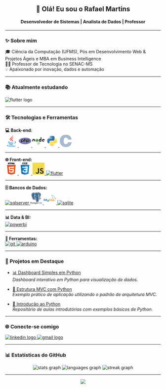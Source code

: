 <h2 align="center">👋 Olá! Eu sou o Rafael Martins</h2>
<h4 align="center">Desenvolvedor de Sistemas | Analista de Dados | Professor</h4>

---

### ✨ Sobre mim
🎓 Ciência da Computação (UFMS), Pós em Desenvolvimento Web & Projetos Ágeis e MBA em Business Intelligence  
👨‍🏫 Professor de Tecnologia no SENAC-MS  
💡 Apaixonado por inovação, dados e automação

---

### 📚 Atualmente estudando
<div align="left">
  <img src="https://cdn.jsdelivr.net/gh/devicons/devicon/icons/flutter/flutter-original.svg" height="40" width="52" alt="flutter logo"  />
</div>

---

### 🛠️ Tecnologias e Ferramentas

**💻 Back-end:**  
<a href="https://www.java.com/" target="_blank"> 
  <img src="https://raw.githubusercontent.com/devicons/devicon/master/icons/java/java-original.svg" alt="java" width="40" height="40"/> 
</a>
<a href="https://www.php.net/" target="_blank"> 
  <img src="https://raw.githubusercontent.com/devicons/devicon/master/icons/php/php-original.svg" alt="php" width="40" height="40"/> 
</a>
<a href="https://nodejs.org" target="_blank"> 
  <img src="https://raw.githubusercontent.com/devicons/devicon/master/icons/nodejs/nodejs-original-wordmark.svg" alt="nodejs" width="40" height="40"/> 
</a>
<a href="https://www.python.org" target="_blank"> 
  <img src="https://raw.githubusercontent.com/devicons/devicon/master/icons/python/python-original.svg" alt="python" width="40" height="40"/> 
</a>
<a href="https://www.cprogramming.com/" target="_blank"> 
  <img src="https://raw.githubusercontent.com/devicons/devicon/master/icons/c/c-original.svg" alt="c" width="40" height="40"/> 
</a>

---

**🌐 Front-end:**  
<a href="https://www.w3.org/html/" target="_blank"> 
  <img src="https://raw.githubusercontent.com/devicons/devicon/master/icons/html5/html5-original-wordmark.svg" alt="html5" width="40" height="40"/> 
</a> 
<a href="https://www.w3schools.com/css/" target="_blank"> 
  <img src="https://raw.githubusercontent.com/devicons/devicon/master/icons/css3/css3-original-wordmark.svg" alt="css3" width="40" height="40"/> 
</a>
<a href="https://developer.mozilla.org/en-US/docs/Web/JavaScript" target="_blank"> 
  <img src="https://raw.githubusercontent.com/devicons/devicon/master/icons/javascript/javascript-original.svg" alt="javascript" width="40" height="40"/> 
</a>
<a href="https://flutter.dev" target="_blank"> 
  <img src="https://cdn.jsdelivr.net/gh/devicons/devicon/icons/flutter/flutter-original.svg" alt="flutter" width="40" height="40"/> 
</a>

---

**🗄️ Bancos de Dados:**  
<a href="https://www.microsoft.com/pt-br/sql-server/sql-server-downloads" target="_blank"> 
  <img src="https://www.svgrepo.com/show/303229/microsoft-sql-server-logo.svg" alt="sqlserver" width="40" height="40"/> 
</a>
<a href="https://www.postgresql.org" target="_blank"> 
  <img src="https://raw.githubusercontent.com/devicons/devicon/master/icons/postgresql/postgresql-original-wordmark.svg" alt="postgresql" width="40" height="40"/> 
</a>
<a href="https://www.mysql.com/" target="_blank"> 
  <img src="https://raw.githubusercontent.com/devicons/devicon/master/icons/mysql/mysql-original-wordmark.svg" alt="mysql" width="40" height="40"/> 
</a>
<a href="https://www.sqlite.org/" target="_blank"> 
  <img src="https://www.vectorlogo.zone/logos/sqlite/sqlite-icon.svg" alt="sqlite" width="40" height="40"/> 
</a>

---

**📊 Data & BI:**  
<a href="https://powerbi.microsoft.com" target="_blank"> 
  <img src="https://upload.wikimedia.org/wikipedia/commons/c/cf/New_Power_BI_Logo.svg" alt="powerbi" width="40" height="40"/> 
</a> 

---

**🔧 Ferramentas:**  
<a href="https://git-scm.com/" target="_blank"> 
  <img src="https://www.vectorlogo.zone/logos/git-scm/git-scm-icon.svg" alt="git" width="40" height="40"/> 
</a>
<a href="https://www.arduino.cc/" target="_blank"> 
  <img src="https://cdn.worldvectorlogo.com/logos/arduino-1.svg" alt="arduino" width="40" height="40"/> 
</a>
 

---

### 🚀 Projetos em Destaque
- [📊 Dashboard Simples em Python](https://github.com/rafaelchimenes/DashboardSimples-Python)  
  *Dashboard interativo em Python para visualização de dados.*

- [🧩 Estrutura MVC com Python](https://github.com/rafaelchimenes/aulas-mvc-python)  
  *Exemplo prático de aplicação utilizando o padrão de arquitetura MVC.*

- [🐍 Introdução ao Python](https://github.com/rafaelchimenes/aulas-introducao-python)  
  *Repositório de aulas introdutórias com exemplos básicos de Python.*


---

### 🌐 Conecte-se comigo
<div align="left">
  <a href="https://www.linkedin.com/in/rafael-martins-chimenes/" target="_blank">
    <img src="https://raw.githubusercontent.com/maurodesouza/profile-readme-generator/master/src/assets/icons/social/linkedin/default.svg" width="52" height="40" alt="linkedin logo"  />
  </a>
  <a href="mailto:rafaelmartinsch@gmail.com" target="_blank">
    <img src="https://raw.githubusercontent.com/maurodesouza/profile-readme-generator/master/src/assets/icons/social/gmail/default.svg" width="52" height="40" alt="gmail logo"  />
  </a>
</div>

---

### 📊 Estatísticas do GitHub
<div align="center">
  <img src="https://github-readme-stats.vercel.app/api?username=rafaelchimenes&show_icons=true&theme=dracula&count_private=true" height="150" alt="stats graph"  />
  <img src="https://github-readme-stats.vercel.app/api/top-langs/?username=rafaelchimenes&layout=compact&theme=dracula" height="150" alt="languages graph"  />
  <img src="https://streak-stats.demolab.com/?user=rafaelchimenes&theme=dracula" height="150" alt="streak graph"/>
</div>

---

<div align="center">
  <img src="https://visitor-badge.laobi.icu/badge?page_id=rafaelchimenes&right_color=brown&left_text=Visitantes "  />
</div>
